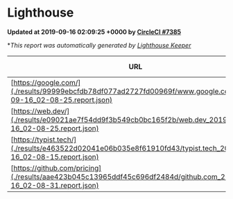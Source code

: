 
# Lighthouse

**Updated at 2019-09-16 02:09:25 +0000 by [CircleCI #7385](https://circleci.com/gh/ItinerisLtd/lighthouse-keeper-example/7385)**

**This report was automatically generated by [Lighthouse Keeper](https://github.com/itinerisltd/lighthouse-keeper)*

| URL | Performance | Accessibility | Best Practices | SEO | PWA | Updated At |
| --- | --- | --- | --- | --- | --- | --- |
| [https://google.com/](./results/99999ebcfdb78df077ad2727fd00969f/www.google.com_2019-09-16_02-08-25.report.json) | 0.94 | 0.86 | 0.93 | 0.82 | 0.56 | 2019-09-16T02:08:25.948Z |
| [https://web.dev/](./results/e09021ae7f54dd9f3b549cb0bc165f2b/web.dev_2019-09-16_02-08-25.report.json) | 0.93 | 0.9 | 1 | 0.96 | 1 | 2019-09-16T02:08:25.207Z |
| [https://typist.tech/](./results/e463522d02041e06b035e8f61910fd43/typist.tech_2019-09-16_02-08-15.report.json) |  |  |  |  |  | 2019-09-16T02:08:15.889Z |
| [https://github.com/pricing](./results/aae423b045c13965ddf45c696df2484d/github.com_2019-09-16_02-08-31.report.json) | 0.7 | 0.93 | 0.93 | 0.92 | 0.56 | 2019-09-16T02:08:31.296Z |

